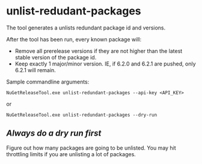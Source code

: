 # unlist-redudant-packages

The tool generates a unlists redundant package id and versions.

After the tool has been run, every known package will: 

* Remove all prerelease versions if they are not higher than the latest stable version of the package id.
* Keep exactly 1 major/minor version. IE, if 6.2.0 and 6.2.1 are pushed, only 6.2.1 will remain.

Sample commandline arguments:

```console
NuGetReleaseTool.exe unlist-redundant-packages --api-key <API_KEY>
```

or 

```
NuGetReleaseTool.exe unlist-redundant-packages --dry-run
```


## *Always do a dry run first*

Figure out how many packages are going to be unlisted. You may hit throttling limits if you are unlisting a lot of packages.